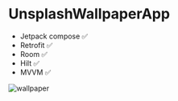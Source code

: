 # UnsplashWallpaperApp

* Jetpack compose ✅
* Retrofit ✅
* Room ✅
* Hilt ✅
* MVVM ✅


![wallpaper](https://github.com/AlistairM13/UnsplashWallpaperApp/assets/105148183/bb40bbdc-601f-42c4-8850-bb409f7e06bd)
